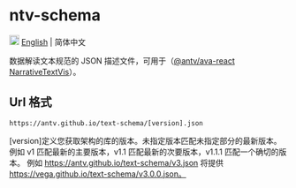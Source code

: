 # ntv-schema

<img src="https://gw.alipayobjects.com/zos/antfincdn/R8sN%24GNdh6/language.svg" width="18"> [English](./README.md) | 简体中文

数据解读文本规范的 JSON 描述文件，可用于（[@antv/ava-react NarrativeTextVis](https://github.com/antvis/AVA/blob/master/packages/ava-react/zh-CN/README.zh-CN.md)）。

## Url 格式

```
https://antv.github.io/text-schema/[version].json
```

[version]定义您获取架构的库的版本。未指定版本匹配未指定部分的最新版本。例如 v1 匹配最新的主要版本，v1.1 匹配最新的次要版本，v1.1.1 匹配一个确切的版本。
例如 https://antv.github.io/text-schema/v3.json 将提供 https://vega.github.io/text-schema/v3.0.0.json。
